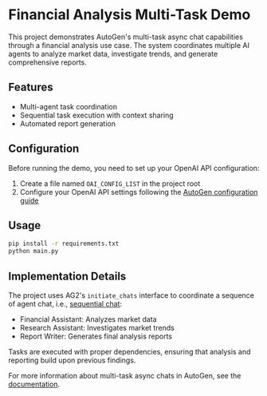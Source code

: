 # Financial Analysis Multi-Task Demo

This project demonstrates AutoGen's multi-task async chat capabilities through a financial analysis use case. The system coordinates multiple AI agents to analyze market data, investigate trends, and generate comprehensive reports.

## Features
- Multi-agent task coordination
- Sequential task execution with context sharing
- Automated report generation

## Configuration

Before running the demo, you need to set up your OpenAI API configuration:

1. Create a file named `OAI_CONFIG_LIST` in the project root
2. Configure your OpenAI API settings following the [AutoGen configuration guide](https://docs.ag2.ai/getting-started#configuration)

## Usage
```bash
pip install -r requirements.txt
python main.py
```

## Implementation Details
The project uses AG2's `initiate_chats` interface to coordinate a sequence of agent chat, i.e., [sequential chat](https://docs.ag2.ai/docs/tutorial/conversation-patterns#sequential-chats):
- Financial Assistant: Analyzes market data
- Research Assistant: Investigates market trends
- Report Writer: Generates final analysis reports

Tasks are executed with proper dependencies, ensuring that analysis and reporting build upon previous findings.

For more information about multi-task async chats in AutoGen, see the [documentation](https://docs.ag2.ai/notebooks/agentchat_multi_task_async_chats).
